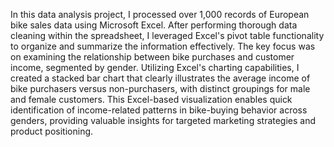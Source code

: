 In this data analysis project, I processed over 1,000 records of European bike sales data using Microsoft Excel. After performing thorough data cleaning within the spreadsheet, I leveraged Excel's pivot table functionality to organize and summarize the information effectively. The key focus was on examining the relationship between bike purchases and customer income, segmented by gender. Utilizing Excel's charting capabilities, I created a stacked bar chart that clearly illustrates the average income of bike purchasers versus non-purchasers, with distinct groupings for male and female customers. This Excel-based visualization enables quick identification of income-related patterns in bike-buying behavior across genders, providing valuable insights for targeted marketing strategies and product positioning.
